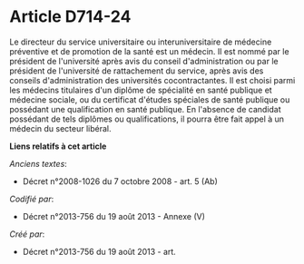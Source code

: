 # Article D714-24

Le directeur du service universitaire ou interuniversitaire de médecine préventive et de promotion de la santé est un
médecin. Il est nommé par le président de l'université après avis du conseil d'administration ou par le président de
l'université de rattachement du service, après avis des conseils d'administration des universités cocontractantes. Il est
choisi parmi les médecins titulaires d'un diplôme de spécialité en santé publique et médecine sociale, ou du certificat
d'études spéciales de santé publique ou possédant une qualification en santé publique. En l'absence de candidat possédant de
tels diplômes ou qualifications, il pourra être fait appel à un médecin du secteur libéral.

**Liens relatifs à cet article**

_Anciens textes_:

  - Décret n°2008-1026 du 7 octobre 2008 - art. 5 (Ab)

_Codifié par_:

  - Décret n°2013-756 du 19 août 2013 -  Annexe (V)

_Créé par_:

  - Décret n°2013-756 du 19 août 2013 - art.
